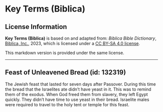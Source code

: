 # Key Terms (Biblica)

## License Information

**Key Terms (Biblica)** is based on and adapted from: _Biblica Bible Dictionary_, [Biblica, Inc.](https://www.biblica.com/), 2023, which is licensed under a [CC BY-SA 4.0 license](https://creativecommons.org/licenses/by-sa/4.0/legalcode.en).

This markdown version is provided under the same license.



--------------------------------

## Feast of Unleavened Bread (id: 132319)

The Jewish feast that lasted for seven days after Passover. During this time the bread that the Israelites ate didn’t have yeast in it. This was to remind them of the exodus. When God freed them from slavery, they left Egypt quickly. They didn’t have time to use yeast in their bread. Israelite males were required to travel to the holy tent or temple for this feast.


